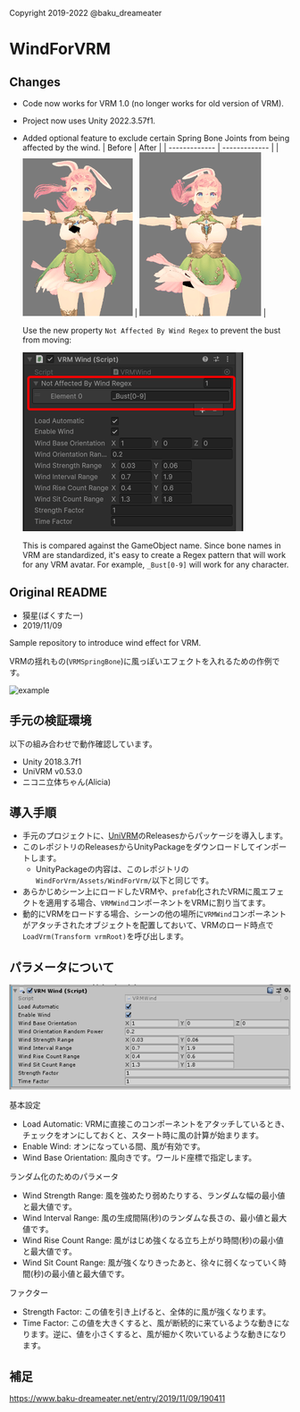 Copyright 2019-2022 @baku_dreameater

# WindForVRM

## Changes

* Code now works for VRM 1.0 (no longer works for old version of VRM). 
* Project now uses Unity 2022.3.57f1.
* Added optional feature to exclude certain Spring Bone Joints from being affected by the wind.
  | Before  | After |
  | ------------- | ------------- |
  | ![Bust Affected](./gif/BustAffected.gif)  | ![Bust not Affected](./gif/BustNotAffected.gif)  |

  Use the new property `Not Affected By Wind Regex` to prevent the bust from moving:

  ![NotAffectedByWindSettings](./NotAffectedByWindSettings.png)

  This is compared against the GameObject name. Since bone names in VRM are standardized, it's easy to create a Regex pattern that will work for any VRM avatar. For example, `_Bust[0-9]` will work for any character.

## Original README

* 獏星(ばくすたー)
* 2019/11/09

Sample repository to introduce wind effect for VRM.

VRMの揺れもの(`VRMSpringBone`)に風っぽいエフェクトを入れるための作例です。

![example](./gif/example.gif)

## 手元の検証環境

以下の組み合わせで動作確認しています。

* Unity 2018.3.7f1
* UniVRM v0.53.0
* ニコニ立体ちゃん(Alicia)

## 導入手順

* 手元のプロジェクトに、[UniVRM](https://github.com/vrm-c/UniVRM)のReleasesからパッケージを導入します。
* このレポジトリのReleasesからUnityPackageをダウンロードしてインポートします。
    - UnityPackageの内容は、このレポジトリの`WindForVrm/Assets/WindForVrm/`以下と同じです。
* あらかじめシーン上にロードしたVRMや、`prefab`化されたVRMに風エフェクトを適用する場合、`VRMWind`コンポーネントをVRMに割り当てます。
* 動的にVRMをロードする場合、シーンの他の場所に`VRMWind`コンポーネントがアタッチされたオブジェクトを配置しておいて、VRMのロード時点で`LoadVrm(Transform vrmRoot)`を呼び出します。

## パラメータについて

![parameters](./vrm_wind_parameters.png)

基本設定

* Load Automatic: VRMに直接このコンポーネントをアタッチしているとき、チェックをオンにしておくと、スタート時に風の計算が始まります。
* Enable Wind: オンになっている間、風が有効です。
* Wind Base Orientation: 風向きです。ワールド座標で指定します。

ランダム化のためのパラメータ

* Wind Strength Range: 風を強めたり弱めたりする、ランダムな幅の最小値と最大値です。
* Wind Interval Range: 風の生成間隔(秒)のランダムな長さの、最小値と最大値です。
* Wind Rise Count Range: 風がはじめ強くなる立ち上がり時間(秒)の最小値と最大値です。
* Wind Sit Count Range: 風が強くなりきったあと、徐々に弱くなっていく時間(秒)の最小値と最大値です。

ファクター

* Strength Factor: この値を引き上げると、全体的に風が強くなります。
* Time Factor: この値を大きくすると、風が断続的に来ているような動きになります。逆に、値を小さくすると、風が細かく吹いているような動きになります。

## 補足

https://www.baku-dreameater.net/entry/2019/11/09/190411
